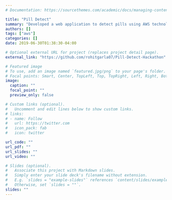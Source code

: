```yaml
---
# Documentation: https://sourcethemes.com/academic/docs/managing-content/

title: "Pill Detect"
summary: "Developed a web application to detect pills using AWS technologies"
authors: []
tags: ["aws"]
categories: []
date: 2019-06-30T01:38:30-04:00

# Optional external URL for project (replaces project detail page).
external_link: "https://github.com/rohitgarla07/Pill-Detect-Hackathon"

# Featured image
# To use, add an image named `featured.jpg/png` to your page's folder.
# Focal points: Smart, Center, TopLeft, Top, TopRight, Left, Right, BottomLeft, Bottom, BottomRight.
image:
  caption: ""
  focal_point: ""
  preview_only: false

# Custom links (optional).
#   Uncomment and edit lines below to show custom links.
# links:
# - name: Follow
#   url: https://twitter.com
#   icon_pack: fab
#   icon: twitter

url_code: ""
url_pdf: ""
url_slides: ""
url_video: ""

# Slides (optional).
#   Associate this project with Markdown slides.
#   Simply enter your slide deck's filename without extension.
#   E.g. `slides = "example-slides"` references `content/slides/example-slides.md`.
#   Otherwise, set `slides = ""`.
slides: ""
---
```

